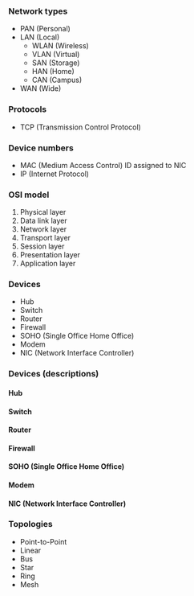

### Network types
- PAN (Personal)
- LAN (Local)
  - WLAN (Wireless)
  - VLAN (Virtual)
  - SAN (Storage)
  - HAN (Home)
  - CAN (Campus)
- WAN (Wide)

### Protocols
- TCP (Transmission Control Protocol)

### Device numbers
- MAC (Medium Access Control)
  ID assigned to NIC
- IP (Internet Protocol)

### OSI model

1.  Physical  layer
2.  Data link layer
3.  Network layer
4.  Transport layer
5.  Session layer
6.  Presentation layer
7.  Application layer

### Devices

- Hub
- Switch
- Router
- Firewall
- SOHO (Single Office Home Office)
- Modem
- NIC (Network Interface Controller)

### Devices (descriptions)
#### Hub
#### Switch
#### Router
#### Firewall
#### SOHO (Single Office Home Office)
#### Modem
#### NIC (Network Interface Controller)

### Topologies
- Point-to-Point
- Linear
- Bus
- Star
- Ring
- Mesh
